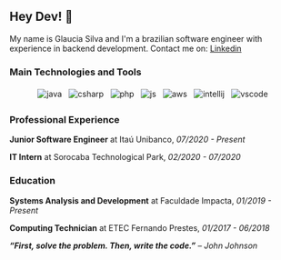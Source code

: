 ## Hey Dev! 👋

My name is Glaucia Silva and I'm a brazilian software engineer with experience in backend development.
Contact me on:
[Linkedin](https://www.linkedin.com/in/glaucials/)

### Main Technologies and Tools

<p align="center">
          
  <img src="https://github.com/Quadrified/Quadrified/blob/master/assets/svg/dev/languages/java.svg" alt="java" style="vertical-align:top; margin:4px">
  <img src="https://github.com/Quadrified/Quadrified/blob/master/assets/svg/dev/languages/csharp.svg" alt="csharp" style="vertical-align:top; margin:4px">  
  <img src="https://github.com/Quadrified/Quadrified/blob/master/assets/svg/dev/languages/php.svg" alt="php" style="vertical-align:top; margin:4px">  
  <img src="https://github.com/Quadrified/Quadrified/blob/master/assets/svg/dev/languages/js.svg" alt="js" style="vertical-align:top; margin:4px">
  <img src="https://github.com/Quadrified/Quadrified/blob/master/assets/svg/dev/services/aws.svg" alt="aws" style="vertical-align:top; margin:4px">
  <img src="https://github.com/Quadrified/Quadrified/blob/master/assets/svg/dev/tools/jetbrains_intellij.svg" alt="intellij" style="vertical-align:top; margin:4px">
  <img src="https://github.com/Quadrified/Quadrified/blob/master/assets/svg/dev/tools/visualstudio_code.svg" alt="vscode" style="vertical-align:top; margin:4px">
  
</p> 

### Professional Experience

<p><b>Junior Software Engineer</b>
at Itaú Unibanco,
<i>07/2020 - Present</i></p>
  
<p><b>IT Intern</b>
at Sorocaba Technological Park,
<i>02/2020 - 07/2020</i></p>

### Education

<p><b>Systems Analysis and Development</b>
at Faculdade Impacta,
<i>01/2019 - Present</i></p>

<p><b>Computing Technician</b>
at ETEC Fernando Prestes,
<i>01/2017 - 06/2018</i></p>

<i align="center"><b>“First, solve the problem. Then, write the code.”</b> – John Johnson<i/>

